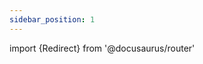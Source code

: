 ```yaml
---
sidebar_position: 1
---
```

import {Redirect} from '@docusaurus/router'

<Redirect to="/community/governance_advanced/best_practices"/>